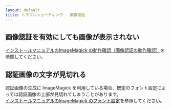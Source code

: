 ```yaml
---
layout: default
title: トラブルシューティング - 画像認証
---
```


## 画像認証を有効にしても画像が表示されない

<a href="/installation/manual.html#imagemagick-の動作確認画像認証の動作確認">インストールマニュアルのImageMagick の動作確認（画像認証の動作確認）</a>を参照してください。

## 認証画像の文字が見切れる

認証画像の生成に ImageMagick を利用している場合、既定のフォント設定によっては認証画像の上部が見切れてしまうことがあります。<br>
<a href="/installation/manual.html#imagemagick-のフォント設定">インストールマニュアルのImageMagick のフォント設定</a>を参照してください。
